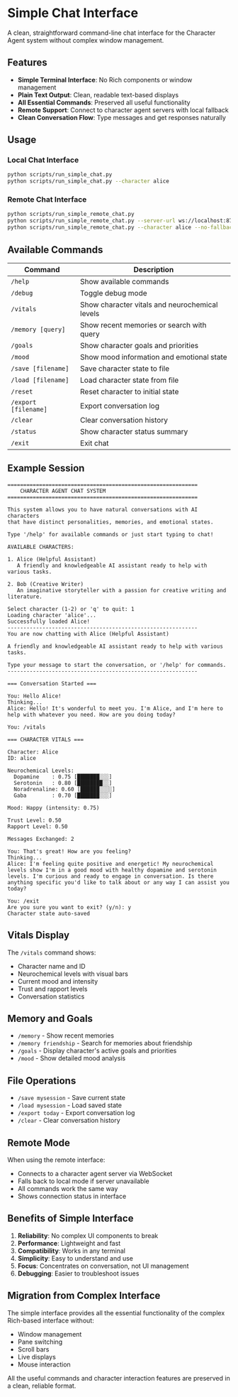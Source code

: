 # Simple Chat Interface

A clean, straightforward command-line chat interface for the Character Agent system without complex window management.

## Features

- **Simple Terminal Interface**: No Rich components or window management
- **Plain Text Output**: Clean, readable text-based displays
- **All Essential Commands**: Preserved all useful functionality
- **Remote Support**: Connect to character agent servers with local fallback
- **Clean Conversation Flow**: Type messages and get responses naturally

## Usage

### Local Chat Interface
```bash
python scripts/run_simple_chat.py
python scripts/run_simple_chat.py --character alice
```

### Remote Chat Interface
```bash
python scripts/run_simple_remote_chat.py
python scripts/run_simple_remote_chat.py --server-url ws://localhost:8765
python scripts/run_simple_remote_chat.py --character alice --no-fallback
```

## Available Commands

| Command | Description |
|---------|-------------|
| `/help` | Show available commands |
| `/debug` | Toggle debug mode |
| `/vitals` | Show character vitals and neurochemical levels |
| `/memory [query]` | Show recent memories or search with query |
| `/goals` | Show character goals and priorities |
| `/mood` | Show mood information and emotional state |
| `/save [filename]` | Save character state to file |
| `/load [filename]` | Load character state from file |
| `/reset` | Reset character to initial state |
| `/export [filename]` | Export conversation log |
| `/clear` | Clear conversation history |
| `/status` | Show character status summary |
| `/exit` | Exit chat |

## Example Session

```
============================================================
    CHARACTER AGENT CHAT SYSTEM
============================================================

This system allows you to have natural conversations with AI characters
that have distinct personalities, memories, and emotional states.

Type '/help' for available commands or just start typing to chat!

AVAILABLE CHARACTERS:

1. Alice (Helpful Assistant)
   A friendly and knowledgeable AI assistant ready to help with various tasks.

2. Bob (Creative Writer)
   An imaginative storyteller with a passion for creative writing and literature.

Select character (1-2) or 'q' to quit: 1
Loading character 'alice'...
Successfully loaded Alice!
------------------------------------------------------------
You are now chatting with Alice (Helpful Assistant)

A friendly and knowledgeable AI assistant ready to help with various tasks.

Type your message to start the conversation, or '/help' for commands.
------------------------------------------------------------

=== Conversation Started ===

You: Hello Alice!
Thinking...
Alice: Hello! It's wonderful to meet you. I'm Alice, and I'm here to help with whatever you need. How are you doing today?

You: /vitals

=== CHARACTER VITALS ===

Character: Alice
ID: alice

Neurochemical Levels:
  Dopamine    : 0.75 [███████░░░]
  Serotonin   : 0.80 [████████░░]
  Noradrenaline: 0.60 [██████░░░░]
  Gaba        : 0.70 [███████░░░]

Mood: Happy (intensity: 0.75)

Trust Level: 0.50
Rapport Level: 0.50

Messages Exchanged: 2

You: That's great! How are you feeling?
Thinking...
Alice: I'm feeling quite positive and energetic! My neurochemical levels show I'm in a good mood with healthy dopamine and serotonin levels. I'm curious and ready to engage in conversation. Is there anything specific you'd like to talk about or any way I can assist you today?

You: /exit
Are you sure you want to exit? (y/n): y
Character state auto-saved
```

## Vitals Display

The `/vitals` command shows:
- Character name and ID
- Neurochemical levels with visual bars
- Current mood and intensity
- Trust and rapport levels
- Conversation statistics

## Memory and Goals

- `/memory` - Show recent memories
- `/memory friendship` - Search for memories about friendship
- `/goals` - Display character's active goals and priorities
- `/mood` - Show detailed mood analysis

## File Operations

- `/save mysession` - Save current state
- `/load mysession` - Load saved state
- `/export today` - Export conversation log
- `/clear` - Clear conversation history

## Remote Mode

When using the remote interface:
- Connects to a character agent server via WebSocket
- Falls back to local mode if server unavailable
- All commands work the same way
- Shows connection status in interface

## Benefits of Simple Interface

1. **Reliability**: No complex UI components to break
2. **Performance**: Lightweight and fast
3. **Compatibility**: Works in any terminal
4. **Simplicity**: Easy to understand and use
5. **Focus**: Concentrates on conversation, not UI management
6. **Debugging**: Easier to troubleshoot issues

## Migration from Complex Interface

The simple interface provides all the essential functionality of the complex Rich-based interface without:
- Window management
- Pane switching 
- Scroll bars
- Live displays
- Mouse interaction

All the useful commands and character interaction features are preserved in a clean, reliable format.